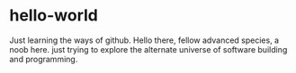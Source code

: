 # hello-world
Just learning the ways of github.
Hello there, fellow advanced species, a noob here. 
just trying to explore the alternate universe of software building and programming. 
